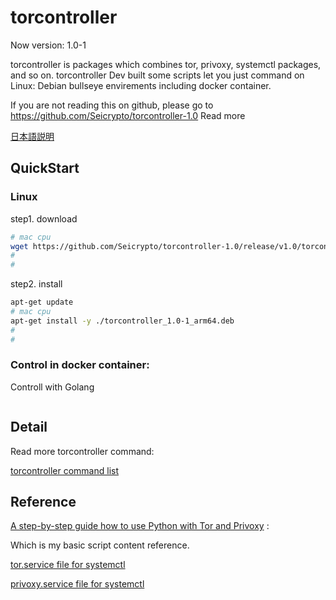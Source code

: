 # torcontroller

Now version: 1.0-1

torcontroller is packages which combines tor, privoxy, systemctl packages, and so on. torcontroller Dev built some scripts let you just command on Linux: Debian bullseye envirements including docker container.

If you are not reading this on github, please go to <https://github.com/Seicrypto/torcontroller-1.0>
Read more

[日本語説明](./READMEJP.md)

## QuickStart

### Linux

step1. download

```bash
# mac cpu
wget https://github.com/Seicrypto/torcontroller-1.0/release/v1.0/torcontroller_1.0-1_arm64.deb
#
#
```

step2. install
```bash
apt-get update
# mac cpu
apt-get install -y ./torcontroller_1.0-1_arm64.deb
#
#
```

### Control in docker container:

Controll with Golang

```golang

```

## Detail

Read more torcontroller command:

[torcontroller command list](./docs/commandList.md)

## Reference

[A step-by-step guide how to use Python with Tor and Privoxy](https://gist.github.com/DusanMadar/8d11026b7ce0bce6a67f7dd87b999f6b) :

Which is my basic script content reference.

[tor.service file for systemctl](https://gist.github.com/gtank/f6a8f99c70f682cd8d4acd6a4a9ee696)

[privoxy.service file for systemctl](https://alt.os.linux.mageia.narkive.com/D2i3xOYQ/privoxy-service-file-for-systemd)